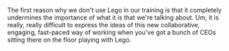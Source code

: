 The first reason why we don't use Lego in our training is that it completely undermines the importance of what it is that we're talking about. Um, it is really, really difficult to express the ideas of this new collaborative, engaging, fast-paced way of working when you've got a bunch of CEOs sitting there on the floor playing with Lego.